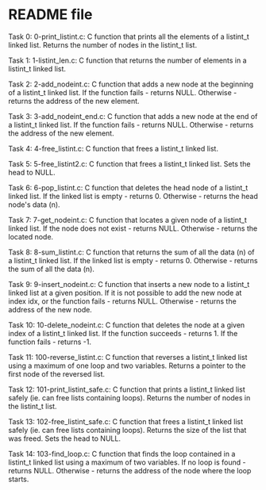 # README file

Task 0: 0-print_listint.c: C function that prints all the elements of a listint_t linked list.
Returns the number of nodes in the listint_t list.

Task 1: 1-listint_len.c: C function that returns the number of elements in a listint_t linked list.

Task 2: 2-add_nodeint.c: C function that adds a new node at the beginning of a listint_t linked list.
If the function fails - returns NULL.
Otherwise - returns the address of the new element.

Task 3: 3-add_nodeint_end.c: C function that adds a new node at the end of a listint_t linked list.
If the function fails - returns NULL.
Otherwise - returns the address of the new element.

Task 4: 4-free_listint.c: C function that frees a listint_t linked list.

Task 5: 5-free_listint2.c: C function that frees a listint_t linked list.
Sets the head to NULL.

Task 6: 6-pop_listint.c: C function that deletes the head node of a listint_t linked list.
If the linked list is empty - returns 0.
Otherwise - returns the head node's data (n).

Task 7: 7-get_nodeint.c: C function that locates a given node of a listint_t linked list.
If the node does not exist - returns NULL.
Otherwise - returns the located node.

Task 8: 8-sum_listint.c: C function that returns the sum of all the data (n) of a listint_t linked list.
If the linked list is empty - returns 0.
Otherwise - returns the sum of all the data (n).

Task 9: 9-insert_nodeint.c: C function that inserts a new node to a listint_t linked list at a given position.
If it is not possible to add the new node at index idx, or the function fails - returns NULL.
Otherwise - returns the address of the new node.

Task 10: 10-delete_nodeint.c: C function that deletes the node at a given index of a listint_t linked list.
If the function succeeds - returns 1.
If the function fails - returns -1.

Task 11: 100-reverse_listint.c: C function that reverses a listint_t linked list using a maximum of one loop and two variables.
Returns a pointer to the first node of the reversed list.

Task 12: 101-print_listint_safe.c: C function that prints a listint_t linked list safely (ie. can free lists containing loops).
Returns the number of nodes in the listint_t list.

Task 13: 102-free_listint_safe.c: C function that frees a listint_t linked list safely (ie. can free lists containing loops).
Returns the size of the list that was freed.
Sets the head to NULL.

Task 14: 103-find_loop.c: C function that finds the loop contained in a listint_t linked list using a maximum of two variables.
If no loop is found - returns NULL.
Otherwise - returns the address of the node where the loop starts.
